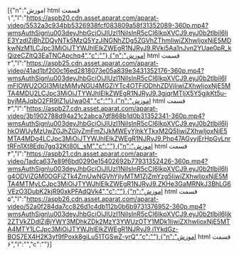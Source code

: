 [{"n":"اموزش html قسمت ۱","l":"https://aspb20.cdn.asset.aparat.com/aparat-video/5532a3c934bb5326938fcf083809a58f31352089-360p.mp4?wmsAuthSign\u003deyJhbGciOiJIUzI1NiIsInR5cCI6IkpXVCJ9.eyJ0b2tlbiI6IjE3YzdlZjBhZDQyNTk5MzQ5YzJiNGNhZDg5ZGVhZThmIiwiZXhwIjoxNjE5MDkwNzM1LCJpc3MiOiJTYWJhIElkZWEgR1NJRyJ9.RVki5Aa1nJvn2YUae0pR_kQizeCZItQ3EaTNCApchq4","c":""},{"n":"اموزش html قسمت ۲","l":"https://aspb25.cdn.asset.aparat.com/aparat-video/41ad1bf200c16ed2818073e05a839e3431352176-360p.mp4?wmsAuthSign\u003deyJhbGciOiJIUzI1NiIsInR5cCI6IkpXVCJ9.eyJ0b2tlbiI6ImFlOWU2OGI3MjIzMjMyNGU4MGZiYTc4OTFiODhhZDVjIiwiZXhwIjoxNjE5MTA4MDU2LCJpc3MiOiJTYWJhIElkZWEgR1NJRyJ9.3gjqrMTIjX5Y5gjkKt5u-byjMAJqbO2FR9IZ1uUwa04","c":""},{"n":"اموزش html قسمت ۳","l":"https://aspb27.cdn.asset.aparat.com/aparat-video/3b1902788d94a21c2abca7df868b1d0b31352341-360p.mp4?wmsAuthSign\u003deyJhbGciOiJIUzI1NiIsInR5cCI6IkpXVCJ9.eyJ0b2tlbiI6IjhkOWUyMzUwZGJhZGIyZmFmZjJkMWEyYjhkYTkxM2Q5IiwiZXhwIjoxNjE5MTA4MDg4LCJpc3MiOiJTYWJhIElkZWEgR1NJRyJ9.Php47AGyyjErHpGvLnrtRFn1Xt8Edp7gq32Kt80L_sM","c":""},{"n":"اموزش html قسمت ۴","l":"https://aspb21.cdn.asset.aparat.com/aparat-video/1adca637e89f6bd0290e15402692b77931352426-360p.mp4?wmsAuthSign\u003deyJhbGciOiJIUzI1NiIsInR5cCI6IkpXVCJ9.eyJ0b2tlbiI6Ijg4ODViZGM0OGFiZTk4ZmUwNGVhYjIyMTM1ZjZmYzg5IiwiZXhwIjoxNjE5MTA4MTMyLCJpc3MiOiJTYWJhIElkZWEgR1NJRyJ9.ZKHe3GaMRNkJ3BhLG6VEzO3DubK2kjR90xkPFAdQVk4","c":""},{"n":"اموزش html قسمت ۵","l":"https://aspb26.cdn.asset.aparat.com/aparat-video/52a0f284da7cc826d1c4db112b0b6b9731376952-360p.mp4?wmsAuthSign\u003deyJhbGciOiJIUzI1NiIsInR5cCI6IkpXVCJ9.eyJ0b2tlbiI6Ijk2ZTVkZDdlZjBjYWY3MDhkZDk2MzY3YWUzOTY1MDk1IiwiZXhwIjoxNjE5MTA4MTY1LCJpc3MiOiJTYWJhIElkZWEgR1NJRyJ9.j1YkdGz-BOS7EX4H2K3yf9fPoxk8giLu51TGSwZ-yrQ","c":""},{"n":"اموزش html قسمت ۶","l":"","c":""}]
